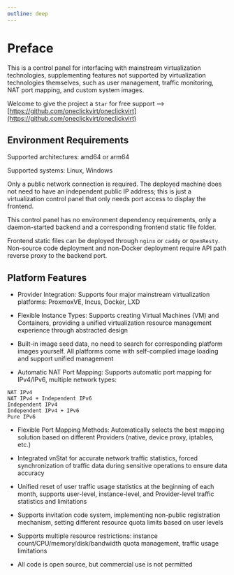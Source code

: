 ```yaml
---
outline: deep
---
```


# Preface

This is a control panel for interfacing with mainstream virtualization technologies, supplementing features not supported by virtualization technologies themselves, such as user management, traffic monitoring, NAT port mapping, and custom system images.

Welcome to give the project a ```Star``` for free support --> [https://github.com/oneclickvirt/oneclickvirt](https://github.com/oneclickvirt/oneclickvirt)

## Environment Requirements

Supported architectures: amd64 or arm64

Supported systems: Linux, Windows

Only a public network connection is required. The deployed machine does not need to have an independent public IP address; this is just a virtualization control panel that only needs port access to display the frontend.

This control panel has no environment dependency requirements, only a daemon-started backend and a corresponding frontend static file folder.

Frontend static files can be deployed through ```nginx``` or ```caddy``` or ```OpenResty```. Non-source code deployment and non-Docker deployment require API path reverse proxy to the backend port.

## Platform Features

- Provider Integration: Supports four major mainstream virtualization platforms: ProxmoxVE, Incus, Docker, LXD

- Flexible Instance Types: Supports creating Virtual Machines (VM) and Containers, providing a unified virtualization resource management experience through abstracted design

- Built-in image seed data, no need to search for corresponding platform images yourself. All platforms come with self-compiled image loading and support unified management

- Automatic NAT Port Mapping: Supports automatic port mapping for IPv4/IPv6, multiple network types:

```
NAT IPv4
NAT IPv4 + Independent IPv6
Independent IPv4
Independent IPv4 + IPv6
Pure IPv6
```

- Flexible Port Mapping Methods: Automatically selects the best mapping solution based on different Providers (native, device proxy, iptables, etc.)

- Integrated vnStat for accurate network traffic statistics, forced synchronization of traffic data during sensitive operations to ensure data accuracy

- Unified reset of user traffic usage statistics at the beginning of each month, supports user-level, instance-level, and Provider-level traffic statistics and limitations

- Supports invitation code system, implementing non-public registration mechanism, setting different resource quota limits based on user levels

- Supports multiple resource restrictions: instance count/CPU/memory/disk/bandwidth quota management, traffic usage limitations

- All code is open source, but commercial use is not permitted
